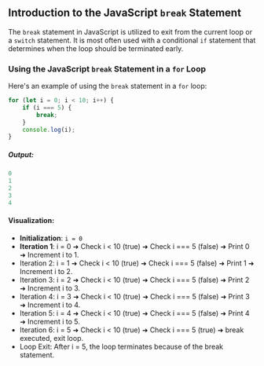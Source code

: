 ## Introduction to the JavaScript `break` Statement
The `break` statement in JavaScript is utilized to exit from the current loop or a `switch` statement. It is most often used with a conditional `if` statement that determines when the loop should be terminated early.

### Using the JavaScript `break` Statement in a `for` Loop
Here's an example of using the `break` statement in a `for` loop:

```js
for (let i = 0; i < 10; i++) {
    if (i === 5) {
        break;
    }
    console.log(i);
}
```

##### Output:
```js
0
1
2
3
4
```

#### Visualization:
- **Initialization**: `i = 0`
- **Iteration 1**: i = 0 ➜ Check i < 10 (true) ➜ Check i === 5 (false) ➜ Print 0 ➜ Increment i to 1.
- Iteration 2: i = 1 ➜ Check i < 10 (true) ➜ Check i === 5 (false) ➜ Print 1 ➜ Increment i to 2.
- Iteration 3: i = 2 ➜ Check i < 10 (true) ➜ Check i === 5 (false) ➜ Print 2 ➜ Increment i to 3.
- Iteration 4: i = 3 ➜ Check i < 10 (true) ➜ Check i === 5 (false) ➜ Print 3 ➜ Increment i to 4.
- Iteration 5: i = 4 ➜ Check i < 10 (true) ➜ Check i === 5 (false) ➜ Print 4 ➜ Increment i to 5.
- Iteration 6: i = 5 ➜ Check i < 10 (true) ➜ Check i === 5 (true) ➜ break executed, exit loop.
- Loop Exit: After i = 5, the loop terminates because of the break statement.